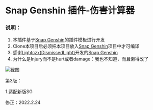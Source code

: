 # Snap Genshin 插件-伤害计算器

### 说明：

1. 本插件基于[Snap Genshin](https://github.com/DGP-Studio/Snap.Genshin)的插件模板进行开发
2. Clone本项目后必须把本项目放入[Snap Genshin](https://github.com/DGP-Studio/Snap.Genshin)项目中才可编译
3. 感谢[Lightczx(DismissedLight)](https://github.com/Lightczx)开发的[Snap Genshin](https://github.com/DGP-Studio/Snap.Genshin)
3. 为什么是Injury而不是hurt或者damage：我也不知道，而且懒得改了

![截图](https://s2.loli.net/2022/02/24/1dhOylBzpEVYvA4.png)

第3版：

1.适配新版SG

修正：2022.2.24

